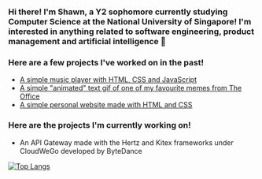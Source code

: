 ### Hi there! I'm Shawn, a Y2 sophomore currently studying Computer Science at the National University of Singapore! I'm interested in anything related to software engineering, product management and artificial intelligence 🤖

### Here are a few projects I've worked on in the past!
- [A simple music player with HTML, CSS and JavaScript](https://shawnnygoh.github.io/Music-Player/)
- [A simple "animated" text gif of one of my favourite memes from The Office](https://shawnnygoh.github.io/Come-To-Life/)
- [A simple personal website made with HTML and CSS](https://shawnnygoh.github.io/)

### Here are the projects I'm currently working on!
- An API Gateway made with the Hertz and Kitex frameworks under CloudWeGo developed by ByteDance

[![Top Langs](https://github-readme-stats.vercel.app/api/top-langs/?username=shawnnygoh&layout=compact&theme=dracula)](https://github.com/shawnnygoh/github-readme-stats)